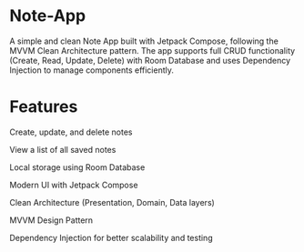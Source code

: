 # Note-App
A simple and clean Note App built with Jetpack Compose, following the MVVM Clean Architecture pattern. The app supports full CRUD functionality (Create, Read, Update, Delete) with Room Database and uses Dependency Injection to manage components efficiently.
# Features
Create, update, and delete notes

View a list of all saved notes

Local storage using Room Database

Modern UI with Jetpack Compose

Clean Architecture (Presentation, Domain, Data layers)

MVVM Design Pattern

Dependency Injection for better scalability and testing
